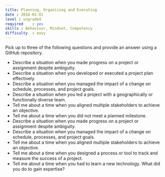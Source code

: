 ```yaml
---
title: Planning, Organising and Executing
date : 2018-01-01
level : ungraded
required    : yes
skills : Behaviour, Mindset, Competency
difficulty  : easy
---
```

Pick up to three of the following questions and provide an answer using a GitHub repository.

- Describe a situation when you made progress on a project or assignment despite ambiguity.
- Describe a situation when you developed or executed a project plan effectively.
- Describe a situation when you managed the impact of a change on schedule, processes, and project goals.
- Describe a situation when you led a project with a geographically or functionally diverse team.
- Tell me about a time when you aligned multiple stakeholders to achieve an objective.
- Tell me about a time when you did not meet a planned milestone.
- Describe a situation when you made progress on a project or assignment despite ambiguity.
- Describe a situation when you managed the impact of a change on schedule, processes, and project goals.
- Tell me about a time when you aligned multiple stakeholders to achieve an objective.
- Tell me about a time when you designed a process or tool to track and measure the success of a project.
- Tell me about a time when you had to learn a new technology. What did you do to gain expertise?

